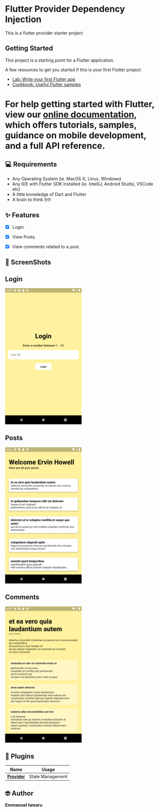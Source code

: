 # Flutter Provider Dependency Injection

This is a flutter provider starter project

## Getting Started

This project is a starting point for a Flutter application.

A few resources to get you started if this is your first Flutter project:

- [Lab: Write your first Flutter app](https://flutter.dev/docs/get-started/codelab)
- [Cookbook: Useful Flutter samples](https://flutter.dev/docs/cookbook)

For help getting started with Flutter, view our
[online documentation](https://flutter.dev/docs), which offers tutorials,
samples, guidance on mobile development, and a full API reference.
=======

## 💻 Requirements
* Any Operating System (ie. MacOS X, Linux, Windows)
* Any IDE with Flutter SDK installed (ie. IntelliJ, Android Studio, VSCode etc)
* A little knowledge of Dart and Flutter
* A brain to think 🤓🤓

## ✨ Features
- [x] Login.
- [x] View Posts.
- [x] View comments related to a post.


## 📸 ScreenShots

## Login
<img src="screenshots/login.png" width="250" height="445"/>

## Posts
<img src="screenshots/posts.png" width="250" height="445"/>

## Comments
<img src="screenshots/comments.png" width="250" height="445"/>




## 🔌 Plugins
| Name | Usage |
|------|-------|
|[**Provider**](https://pub.dev/packages/provider)| State Management|

## 🤓 Author
**Emmanuel Iwearu** 



